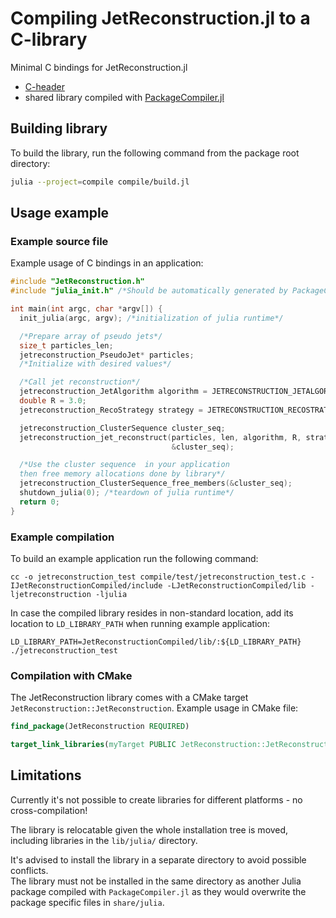 # Compiling JetReconstruction.jl to a C-library

Minimal C bindings for JetReconstruction.jl

- [C-header](JetReconstruction.h)
- shared library compiled with [PackageCompiler.jl](https://github.com/JuliaLang/PackageCompiler.jl)

## Building library

To build the library, run the following command from the package root directory:

```sh
julia --project=compile compile/build.jl
```

## Usage example

### Example source file

Example usage of C bindings in an application:

```C
#include "JetReconstruction.h"
#include "julia_init.h" /*Should be automatically generated by PackageCompiler.jl and distributed together with the "JetReconstruction.h" header file*/

int main(int argc, char *argv[]) {
  init_julia(argc, argv); /*initialization of julia runtime*/

  /*Prepare array of pseudo jets*/
  size_t particles_len;
  jetreconstruction_PseudoJet* particles;
  /*Initialize with desired values*/

  /*Call jet reconstruction*/
  jetreconstruction_JetAlgorithm algorithm = JETRECONSTRUCTION_JETALGORITHM_CA;
  double R = 3.0;
  jetreconstruction_RecoStrategy strategy = JETRECONSTRUCTION_RECOSTRATEGY_BEST;

  jetreconstruction_ClusterSequence cluster_seq;
  jetreconstruction_jet_reconstruct(particles, len, algorithm, R, strategy,
                                    &cluster_seq);

  /*Use the cluster sequence  in your application
  then free memory allocations done by library*/
  jetreconstruction_ClusterSequence_free_members(&cluster_seq);
  shutdown_julia(0); /*teardown of julia runtime*/
  return 0;
}

```

### Example compilation

To build an example application run the following command:

```shell
cc -o jetreconstruction_test compile/test/jetreconstruction_test.c -IJetReconstructionCompiled/include -LJetReconstructionCompiled/lib -ljetreconstruction -ljulia
```

In case the compiled library resides in non-standard location, add its location to `LD_LIBRARY_PATH` when running example application:

```shell
LD_LIBRARY_PATH=JetReconstructionCompiled/lib/:${LD_LIBRARY_PATH} ./jetreconstruction_test
```

### Compilation with CMake

The JetReconstruction library comes with a CMake target `JetReconstruction::JetReconstruction`. Example usage in CMake file:

```cmake
find_package(JetReconstruction REQUIRED)

target_link_libraries(myTarget PUBLIC JetReconstruction::JetReconstruction)
```

## Limitations

Currently it's not possible to create libraries for different platforms - no cross-compilation!

The library is relocatable given the whole installation tree is moved, including libraries in the `lib/julia/` directory.

It's advised to install the library in a separate directory to avoid possible conflicts.  
The library must not be installed in the same directory as another Julia package compiled with `PackageCompiler.jl` as they would overwrite the package specific files in `share/julia`.
